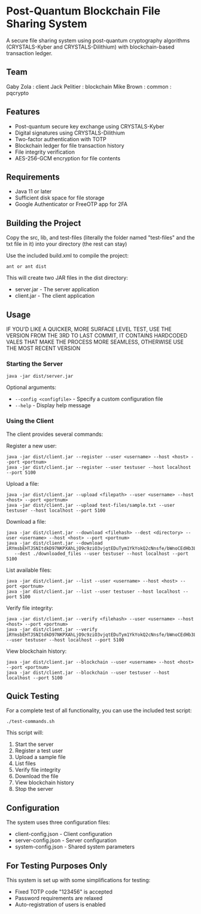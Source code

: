 # Post-Quantum Blockchain File Sharing System
A secure file sharing system using post-quantum cryptography algorithms (CRYSTALS-Kyber and CRYSTALS-Dilithium) with blockchain-based transaction ledger.

## Team
Gaby Zola : client 
Jack Pelitier : blockchain
Mike Brown : common : pqcrypto

## Features

* Post-quantum secure key exchange using CRYSTALS-Kyber
* Digital signatures using CRYSTALS-Dilithium
* Two-factor authentication with TOTP
* Blockchain ledger for file transaction history
* File integrity verification
* AES-256-GCM encryption for file contents

## Requirements

* Java 11 or later
* Sufficient disk space for file storage
* Google Authenticator or FreeOTP app for 2FA

## Building the Project
Copy the src, lib, and test-files (literally the folder named "test-files" and the txt file in it) into your directory (the rest can stay)

Use the included build.xml to compile the project:
```
ant or ant dist
```
This will create two JAR files in the dist directory:

* server.jar - The server application
* client.jar - The client application

## Usage
IF YOU'D LIKE A QUICKER, MORE SURFACE LEVEL TEST, USE THE VERSION FROM THE 3RD TO LAST COMMIT, IT CONTAINS HARDCODED VALES THAT MAKE THE PROCESS MORE SEAMLESS, OTHERWISE USE THE MOST RECENT VERSION

### Starting the Server
```
java -jar dist/server.jar
```
Optional arguments:

* `--config <configfile>` - Specify a custom configuration file
* `--help` - Display help message

### Using the Client
The client provides several commands:

Register a new user:
```
java -jar dist/client.jar --register --user <username> --host <host> --port <portnum>
java -jar dist/client.jar --register --user testuser --host localhost --port 5100
```

Upload a file:
```
java -jar dist/client.jar --upload <filepath> --user <username> --host <host> --port <portnum>
java -jar dist/client.jar --upload test-files/sample.txt --user testuser --host localhost --port 5100
```

Download a file:
```
java -jar dist/client.jar --download <filehash> --dest <directory> --user <username> --host <host> --port <portnum>
java -jar dist/client.jar --download iRYmsbEHTJSNItdkD97NKPXAhLjO9c9ziO3vjqtEDuTym1YkYokQ2cNnsfe/bWnoCEdHb3LjLWoJK2mHpDybog==
   --dest ./downloaded_files --user testuser --host localhost --port 5100
```

List available files:
```
java -jar dist/client.jar --list --user <username> --host <host> --port <portnum>
java -jar dist/client.jar --list --user testuser --host localhost --port 5100
```

Verify file integrity:
```
java -jar dist/client.jar --verify <filehash> --user <username> --host <host> --port <portnum>
java -jar dist/client.jar --verify iRYmsbEHTJSNItdkD97NKPXAhLjO9c9ziO3vjqtEDuTym1YkYokQ2cNnsfe/bWnoCEdHb3LjLWoJK2mHpDybog== --user testuser --host localhost --port 5100

```

View blockchain history:
```
java -jar dist/client.jar --blockchain --user <username> --host <host> --port <portnum>
java -jar dist/client.jar --blockchain --user testuser --host localhost --port 5100
```

## Quick Testing
For a complete test of all functionality, you can use the included test script:
```
./test-commands.sh
```
This script will:
1. Start the server
2. Register a test user
3. Upload a sample file
4. List files
5. Verify file integrity
6. Download the file
7. View blockchain history
8. Stop the server

## Configuration
The system uses three configuration files:

* client-config.json - Client configuration
* server-config.json - Server configuration
* system-config.json - Shared system parameters

## For Testing Purposes Only
This system is set up with some simplifications for testing:
- Fixed TOTP code "123456" is accepted
- Password requirements are relaxed
- Auto-registration of users is enabled